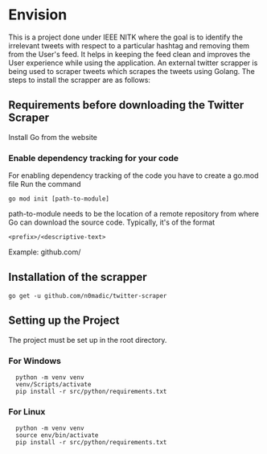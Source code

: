 # Envision

This is a project done under IEEE NITK where the goal is to identify the irrelevant tweets with respect to a particular hashtag and removing them from the User's feed.
It helps in keeping the feed clean and improves the User experience while using the application.
An external twitter scrapper is being used to scraper tweets which scrapes the tweets using Golang. The steps to install the scrapper are as follows:
## Requirements before downloading the Twitter Scraper
Install Go from the website

### Enable dependency tracking for your code
For enabling dependency tracking of the code you have to create a go.mod file
Run the command 
```
go mod init [path-to-module]
```
path-to-module needs to be the location of a remote repository from where Go can download the source code.
Typically, it's of the format
```
<prefix>/<descriptive-text>
```
Example: github.com/<project-name>

## Installation of the scrapper

```shell
go get -u github.com/n0madic/twitter-scraper
```
## Setting up the Project
The project must be set up in the root directory.
### For Windows
```
  python -m venv venv
  venv/Scripts/activate
  pip install -r src/python/requirements.txt
```
### For Linux
```
  python -m venv venv
  source env/bin/activate
  pip install -r src/python/requirements.txt
``` 
  

